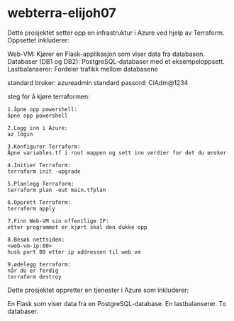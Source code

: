 # webterra-elijoh07
Dette prosjektet setter opp en infrastruktur i Azure ved hjelp av Terraform. Oppsettet inkluderer:

Web-VM: Kjører en Flask-applikasjon som viser data fra databasen.
Databaser (DB1 og DB2): PostgreSQL-databaser med et eksempeloppsett.
Lastbalanserer: Fordeler trafikk mellom databasene

standard bruker: azureadmin
standard passord: CiAdm@1234

steg for å kjøre terraformen:

    1.åpne opp powershell:
    åpne opp powershell

    2.Logg inn i Azure:
    az login

    3.Konfigurer Terraform:
    Åpne variables.tf i root mappen og sett inn verdier for det du ønsker

    4.Initier Terraform:
    terraform init -upgrade

    5.Planlegg Terraform:
    terraform plan -out main.tfplan

    6.Opprett Terraform:
    terraform apply

    7.Finn Web-VM sin offentlige IP:
    etter programmet er kjørt skal den dukke opp

    8.Besøk nettsiden:
    <web-vm-ip:80>
    husk port 80 etter ip addressen til web vm

    9.ødelegg terraform:
    når du er ferdig
    terraform destroy


Dette prosjektet oppretter en tjenester i Azure som inkluderer:

En Flask som viser data fra en PostgreSQL-database.
En lastbalanserer.
To databaser.